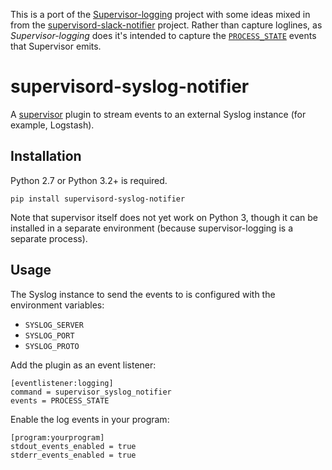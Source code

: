This is a port of the [Supervisor-logging](https://github.com/infoxchange/supervisor-logging) project with some ideas mixed in from the [supervisord-slack-notifier](https://github.com/Schibsted-Tech-Polska/supervisord-slack-notifier) project. Rather than capture loglines, as *Supervisor-logging* does it's intended to capture the [`PROCESS_STATE`](http://supervisord.org/events.html#event-listeners-and-event-notifications) events that Supervisor emits.

supervisord-syslog-notifier
===========================

A [supervisor]( http://supervisord.org/) plugin to stream events to an external Syslog instance (for example, Logstash).

Installation
------------

Python 2.7 or Python 3.2+ is required.

```
pip install supervisord-syslog-notifier
```

Note that supervisor itself does not yet work on Python 3, though it can be
installed in a separate environment (because supervisor-logging is a separate
process).

Usage
-----

The Syslog instance to send the events to is configured with the environment
variables:

* `SYSLOG_SERVER`
* `SYSLOG_PORT`
* `SYSLOG_PROTO`

Add the plugin as an event listener:

```
[eventlistener:logging]
command = supervisor_syslog_notifier
events = PROCESS_STATE
```

Enable the log events in your program:

```
[program:yourprogram]
stdout_events_enabled = true
stderr_events_enabled = true
```
